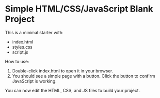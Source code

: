 # Simple HTML/CSS/JavaScript Blank Project

This is a minimal starter with:
- index.html
- styles.css
- script.js

How to use:
1. Double-click index.html to open it in your browser.
2. You should see a simple page with a button. Click the button to confirm JavaScript is working.

You can now edit the HTML, CSS, and JS files to build your project.